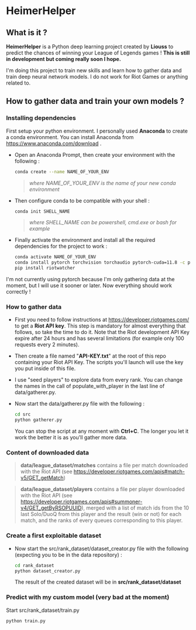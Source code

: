 
# HeimerHelper
## What is it ?
**HeimerHelper** is a Python deep learning project created by **Liouss** to predict the chances of winning your League of Legends games ! **This is still in development but coming really soon I hope.**

I'm doing this project to train new skills and learn how to gather data and train deep neural network models. I do not work for Riot Games or anything related to.

## How to gather data and train your own models ?

### Installing dependencies 

First setup your python environment. I personally used **Anaconda** to create a conda environment.
You can install Anaconda from https://www.anaconda.com/download .

- Open an Anaconda Prompt, then create your environment with the following :
	```bash
	conda create --name NAME_OF_YOUR_ENV
	```
	> *where NAME_OF_YOUR_ENV is the name of your new conda environment*

- Then configure conda to be compatible with your shell :
 	```bash
	conda init SHELL_NAME
	```
	>*where SHELL_NAME can be powershell, cmd.exe or bash for example*

- Finally activate the environment and install all the required dependencies for the project to work :
	```bash
	conda activate NAME_OF_YOUR_ENV
	conda install pytorch torchvision torchaudio pytorch-cuda=11.8 -c pytorch -c nvidia
	pip install riotwatcher
	```
I'm not currently using pytorch because I'm only gathering data at the moment, but I will use it sooner or later. Now everything should work correctly !

### How to gather data
- First you need to follow instructions at https://developer.riotgames.com/ to get a **Riot API key**. This step is mandatory for almost everything that follows, so take the time to do it. Note that the Riot development API Key expire after 24 hours and has several limitations (for example only 100 requests every 2 minutes).
- Then create a file named "**API-KEY.txt**" at the root of this repo containing your Riot API Key. The scripts you'll launch will use the key you put inside of this file.
- I use "seed players" to explore data from every rank. You can change the names in the call of populate_with_player in the last line of data/gatherer.py.
- Now start the data/gatherer.py file with the following :

 	```bash
	cd src
	python gatherer.py
	```
	You can stop the script at any moment with **Ctrl+C**. The longer you let it work the better it is as you'll gather more data.


### Content of downloaded data

>**data/league_dataset/matches** contains a file per match downloaded with the Riot API (see https://developer.riotgames.com/apis#match-v5/GET_getMatch)

>**data/league_dataset/players** contains a file per player downloaded with the Riot API (see https://developer.riotgames.com/apis#summoner-v4/GET_getByRSOPUUID), merged with a list of match ids from the 10 last Solo/DuoQ from this player and the result (win or not) for each match, and the ranks of every queues corresponding to this player.

### Create a first exploitable dataset
 - Now start the src/rank_dataset/dataset_creator.py file with the following (expecting you to be in the data repository) :
 
 	```bash
	cd rank_dataset
	python dataset_creator.py
	```
	The result of the created dataset will be in **src/rank_dataset/dataset**

### Predict with my custom model (very bad at the moment)
Start src/rank_dataset/train.py
 ```bash
python train.py
```
